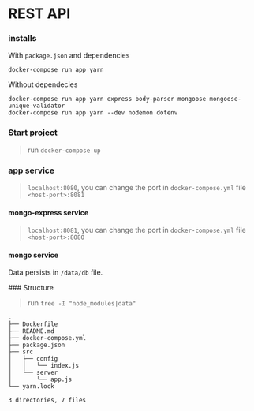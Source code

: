# REST API

### installs

With `package.json` and dependencies
```shell
docker-compose run app yarn
```

Without dependecies
```shell
docker-compose run app yarn express body-parser mongoose mongoose-unique-validator
docker-compose run app yarn --dev nodemon dotenv
```

### Start project

> run `docker-compose up`

### app service

> `localhost:8080`, you can change the port in `docker-compose.yml` file `<host-port>:8081`

#### mongo-express service

> `localhost:8081`, you can change the port in `docker-compose.yml` file `<host-port>:8080`


#### mongo service

Data persists in `/data/db` file.

### Structure

> run `tree -I "node_modules|data"`
```shell
.
├── Dockerfile
├── README.md
├── docker-compose.yml
├── package.json
├── src
│   ├── config
│   │   └── index.js
│   └── server
│       └── app.js
└── yarn.lock

3 directories, 7 files
```

